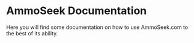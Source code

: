 <!-- TITLE: Main -->
<!-- SUBTITLE: Welcome the AmmoSeek.com documentation -->

# AmmoSeek Documentation
Here you will find some documentation on how to use AmmoSeek.com to the best of its ability.